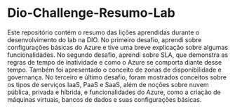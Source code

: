 # Dio-Challenge-Resumo-Lab
Este repositório contém o resumo das lições aprendidas durante o desenvolvimento do lab na DIO. No primeiro desafio, aprendi sobre configurações básicas do Azure e tive uma breve explicação sobre algumas funcionalidades. No segundo desafio, aprendi sobre SLA, que demonstra as regras de tempo de inatividade e como o Azure se comporta diante desse tempo. Também foi apresentado o conceito de zonas de disponibilidade e governança. No terceiro e último desafio, foram mostrados conceitos sobre os tipos de serviços IaaS, PaaS e SaaS, além de noções sobre nuvem pública, privada e híbrida, e funcionalidades do Azure, como a criação de máquinas virtuais, bancos de dados e suas configurações básicas.
